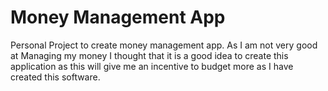 # Money Management App
Personal Project to create money management app. As I am not very good at Managing my money I thought that it is a good idea to create this application as this will give me an incentive to budget more as I have created this software.
